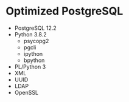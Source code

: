 # Optimized PostgreSQL

- PostgreSQL 12.2
- Python 3.8.2
    - psycopg2
    - pgcli
    - ipython
    - bpython
- PL/Python 3
- XML
- UUID
- LDAP
- OpenSSL